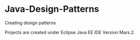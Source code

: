# Java-Design-Patterns
Creating design patterns

Projects are created under Eclipse Java EE IDE Version Mars.2.

